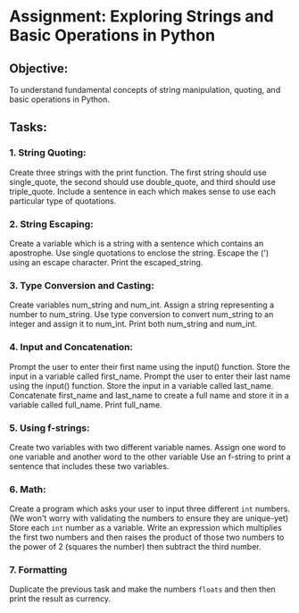 # Assignment: Exploring Strings and Basic Operations in Python

## Objective:

To understand fundamental concepts of string manipulation, quoting, and basic operations in Python.

## Tasks:

### 1. String Quoting:

Create three strings with the print function. The first string should use single_quote, the second should use double_quote, and third should use triple_quote.
Include a sentence in each which makes sense to use each particular type of quotations.

### 2. String Escaping:

Create a variable which is a string with a sentence which contains an apostrophe. Use single quotations to enclose the string. Escape the (') using an escape character.
Print the escaped_string.

### 3. Type Conversion and Casting:

Create variables num_string and num_int.
Assign a string representing a number to num_string.
Use type conversion to convert num_string to an integer and assign it to num_int.
Print both num_string and num_int.

### 4. Input and Concatenation:

Prompt the user to enter their first name using the input() function. Store the input in a variable called first_name.
Prompt the user to enter their last name using the input() function. Store the input in a variable called last_name.
Concatenate first_name and last_name to create a full name and store it in a variable called full_name.
Print full_name.

### 5. Using f-strings:

Create two variables with two different variable names.
Assign one word to one variable and another word to the other variable 
Use an f-string to print a sentence that includes these two variables.

### 6. Math:

Create a program which asks your user to input three different `int` numbers. (We won't worry with validating the numbers to ensure they are unique-yet) Store each `int` number as a variable. Write an expression which multiplies the first two numbers and then raises the product of those two numbers to the power of 2 (squares the number) then subtract the third number.

### 7. Formatting

Duplicate the previous task and make the numbers `floats` and then then print the result as currency. 



